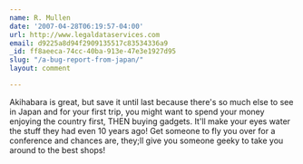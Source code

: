 ```yaml
---
name: R. Mullen
date: '2007-04-28T06:19:57-04:00'
url: http://www.legaldataservices.com
email: d9225a8d94f2909135517c83534336a9
_id: ff8aeeca-74cc-40ba-913e-47e3e1927d95
slug: "/a-bug-report-from-japan/"
layout: comment

---
```


Akihabara is great, but save it until last because there's so much else to see in Japan and for your first trip, you might want to spend your money enjoying the country first, THEN buying gadgets. It'll make your eyes water the stuff they had even 10 years ago! Get someone to fly you over for a conference and chances are, they;ll give you someone geeky to take you around to the best shops!
